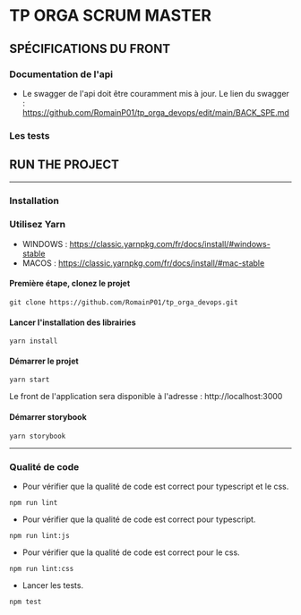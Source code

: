 # TP ORGA SCRUM MASTER

## SPÉCIFICATIONS DU FRONT

### Documentation de l'api
- Le swagger de l'api doit être couramment mis à jour. Le lien du swagger : https://github.com/RomainP01/tp_orga_devops/edit/main/BACK_SPE.md

### Les tests 


## RUN THE PROJECT
---
### Installation

### Utilisez Yarn
- WINDOWS : https://classic.yarnpkg.com/fr/docs/install/#windows-stable
- MACOS : https://classic.yarnpkg.com/fr/docs/install/#mac-stable

#### Première étape, clonez le projet
```
git clone https://github.com/RomainP01/tp_orga_devops.git
```

#### Lancer l'installation des librairies
```
yarn install
```

#### Démarrer le projet
```
yarn start
```

Le front de l'application sera disponible à l'adresse : http://localhost:3000

#### Démarrer storybook
```
yarn storybook
```
---

### Qualité de code

- Pour vérifier que la qualité de code est correct pour typescript et le css.
```
npm run lint
```

- Pour vérifier que la qualité de code est correct pour typescript.
```
npm run lint:js
```

- Pour vérifier que la qualité de code est correct pour le css.
```
npm run lint:css
```

- Lancer les tests.
```
npm test
```




